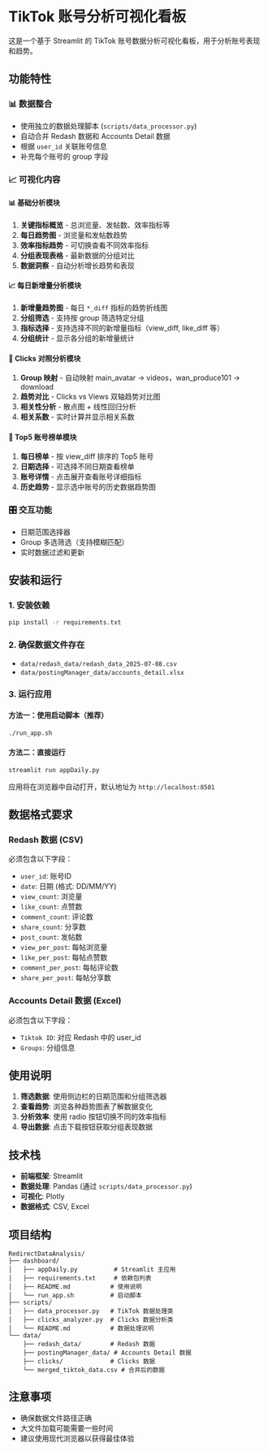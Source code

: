 # TikTok 账号分析可视化看板

这是一个基于 Streamlit 的 TikTok 账号数据分析可视化看板，用于分析账号表现和趋势。

## 功能特性

### 📊 数据整合
- 使用独立的数据处理脚本 (`scripts/data_processor.py`)
- 自动合并 Redash 数据和 Accounts Detail 数据
- 根据 `user_id` 关联账号信息
- 补充每个账号的 group 字段

### 📈 可视化内容

#### 📊 基础分析模块
1. **关键指标概览** - 总浏览量、发帖数、效率指标等
2. **每日趋势图** - 浏览量和发帖数趋势
3. **效率指标趋势** - 可切换查看不同效率指标
4. **分组表现表格** - 最新数据的分组对比
5. **数据洞察** - 自动分析增长趋势和表现

#### 📈 每日新增量分析模块
1. **新增量趋势图** - 每日 `*_diff` 指标的趋势折线图
2. **分组筛选** - 支持按 group 筛选特定分组
3. **指标选择** - 支持选择不同的新增量指标（view_diff, like_diff 等）
4. **分组统计** - 显示各分组的新增量统计

#### 🔁 Clicks 对照分析模块
1. **Group 映射** - 自动映射 main_avatar → videos，wan_produce101 → download
2. **趋势对比** - Clicks vs Views 双轴趋势对比图
3. **相关性分析** - 散点图 + 线性回归分析
4. **相关系数** - 实时计算并显示相关系数

#### 🌟 Top5 账号榜单模块
1. **每日榜单** - 按 view_diff 排序的 Top5 账号
2. **日期选择** - 可选择不同日期查看榜单
3. **账号详情** - 点击展开查看账号详细指标
4. **历史趋势** - 显示选中账号的历史数据趋势图

### 🎛️ 交互功能
- 日期范围选择器
- Group 多选筛选（支持模糊匹配）
- 实时数据过滤和更新

## 安装和运行

### 1. 安装依赖
```bash
pip install -r requirements.txt
```

### 2. 确保数据文件存在
- `data/redash_data/redash_data_2025-07-08.csv`
- `data/postingManager_data/accounts_detail.xlsx`

### 3. 运行应用

#### 方法一：使用启动脚本（推荐）
```bash
./run_app.sh
```

#### 方法二：直接运行
```bash
streamlit run appDaily.py
```

应用将在浏览器中自动打开，默认地址为 `http://localhost:8501`

## 数据格式要求

### Redash 数据 (CSV)
必须包含以下字段：
- `user_id`: 账号ID
- `date`: 日期 (格式: DD/MM/YY)
- `view_count`: 浏览量
- `like_count`: 点赞数
- `comment_count`: 评论数
- `share_count`: 分享数
- `post_count`: 发帖数
- `view_per_post`: 每帖浏览量
- `like_per_post`: 每帖点赞数
- `comment_per_post`: 每帖评论数
- `share_per_post`: 每帖分享数

### Accounts Detail 数据 (Excel)
必须包含以下字段：
- `Tiktok ID`: 对应 Redash 中的 user_id
- `Groups`: 分组信息

## 使用说明

1. **筛选数据**: 使用侧边栏的日期范围和分组筛选器
2. **查看趋势**: 浏览各种趋势图表了解数据变化
3. **分析效率**: 使用 radio 按钮切换不同的效率指标
4. **导出数据**: 点击下载按钮获取分组表现数据

## 技术栈

- **前端框架**: Streamlit
- **数据处理**: Pandas (通过 `scripts/data_processor.py`)
- **可视化**: Plotly
- **数据格式**: CSV, Excel

## 项目结构

```
RedirectDataAnalysis/
├── dashboard/
│   ├── appDaily.py          # Streamlit 主应用
│   ├── requirements.txt     # 依赖包列表
│   ├── README.md           # 使用说明
│   └── run_app.sh          # 启动脚本
├── scripts/
│   ├── data_processor.py   # TikTok 数据处理类
│   ├── clicks_analyzer.py  # Clicks 数据分析类
│   └── README.md           # 数据处理说明
└── data/
    ├── redash_data/        # Redash 数据
    ├── postingManager_data/ # Accounts Detail 数据
    ├── clicks/             # Clicks 数据
    └── merged_tiktok_data.csv # 合并后的数据
```

## 注意事项

- 确保数据文件路径正确
- 大文件加载可能需要一些时间
- 建议使用现代浏览器以获得最佳体验 